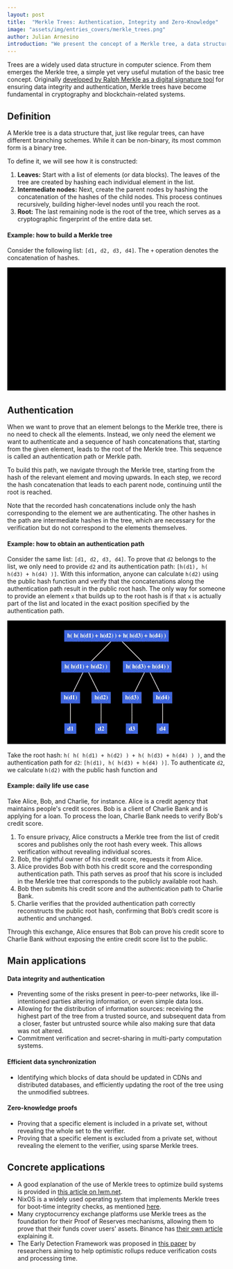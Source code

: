 ```yaml
---
layout: post
title:  "Merkle Trees: Authentication, Integrity and Zero-Knowledge"
image: "assets/img/entries_covers/merkle_trees.png"
author: Julian Arnesino
introduction: "We present the concept of a Merkle tree, a data structure that helps cryptographers ensure set integrity and also serves as a tool for zero-knowledge proofs involving sets."
---
```


Trees are a widely used data structure in computer science.
From them emerges the Merkle tree, a simple yet very useful mutation of the basic tree concept.
Originally [developed by Ralph Merkle as a digital signature tool](https://www.ralphmerkle.com/papers/Certified1979.pdf) for ensuring data integrity and authentication, Merkle trees have become fundamental in cryptography and blockchain-related systems.

## Definition

A Merkle tree is a data structure that, just like regular trees, can have different branching schemes.
While it can be non-binary, its most common form is a binary tree.

To define it, we will see how it is constructed:
1. **Leaves:** Start with a list of elements (or data blocks).
The leaves of the tree are created by hashing each individual element in the list.
2. **Intermediate nodes:** Next, create the parent nodes by hashing the concatenation of the hashes of the child nodes. This process continues recursively, building higher-level nodes until you reach the root.
3. **Root:** The last remaining node is the root of the tree, which serves as a cryptographic fingerprint of the entire data set.

#### Example: how to build a Merkle tree

Consider the following list: `[d1, d2, d3, d4]`.
The `+` operation denotes the concatenation of hashes.

<p style="text-align: center">

<img src="/assets/img/merkle-trees/merkle-tree-construction.gif" alt="construction"/>

</p>

## Authentication

When we want to prove that an element belongs to the Merkle tree, there is no need to check all the elements.
Instead, we only need the element we want to authenticate and a sequence of hash concatenations that, starting from the given element, leads to the root of the Merkle tree.
This sequence is called an authentication path or Merkle path.

To build this path, we navigate through the Merkle tree, starting from the hash of the relevant element and moving upwards.
In each step, we record the hash concatenation that leads to each parent node, continuing until the root is reached.

Note that the recorded hash concatenations include only the hash corresponding to the element we are authenticating.
The other hashes in the path are intermediate hashes in the tree, which are necessary for the verification but do not correspond to the elements themselves.

#### Example: how to obtain an authentication path

Consider the same list: `[d1, d2, d3, d4]`.
To prove that `d2` belongs to the list, we only need to provide `d2` and its authentication path: `[h(d1), h( h(d3) + h(d4) )]`.
With this information, anyone can calculate `h(d2)` using the public hash function and verify that the concatenations along the authentication path result in the public root hash.
The only way for someone to provide an element `x` that builds up to the root hash is if that `x` is actually part of the list and located in the exact position specified by the authentication path.

<p style="text-align: center">

<img src="/assets/img/merkle-trees/merkle-tree-authentication.gif" alt="construction"/>

</p>

Take the root hash: `h( h( h(d1) + h(d2) ) + h( h(d3) + h(d4) ) )`, and the authentication path for `d2`: `[h(d1), h( h(d3) + h(d4) )]`.
To authenticate `d2`, we calculate `h(d2)` with the public hash function and 

#### Example: daily life use case

Take Alice, Bob, and Charlie, for instance.
Alice is a credit agency that maintains people's credit scores.
Bob is a client of Charlie Bank and is applying for a loan.
To process the loan, Charlie Bank needs to verify Bob's credit score.

1. To ensure privacy, Alice constructs a Merkle tree from the list of credit scores and publishes only the root hash every week.
   This allows verification without revealing individual scores.
2. Bob, the rightful owner of his credit score, requests it from Alice.
3. Alice provides Bob with both his credit score and the corresponding authentication path.
   This path serves as proof that his score is included in the Merkle tree that corresponds to the publicly available root hash.
4. Bob then submits his credit score and the authentication path to Charlie Bank.
5. Charlie verifies that the provided authentication path correctly reconstructs the public root hash, confirming that Bob’s credit score is authentic and unchanged.

Through this exchange, Alice ensures that Bob can prove his credit score to Charlie Bank without exposing the entire credit score list to the public.

## Main applications

#### Data integrity and authentication

- Preventing some of the risks present in peer-to-peer networks, like ill-intentioned parties altering information, or even simple data loss.
- Allowing for the distribution of information sources: receiving the highest part of the tree from a trusted source, and subsequent data from a closer, faster but untrusted source while also making sure that data was not altered.
- Commitment verification and secret-sharing in multi-party computation systems.

#### Efficient data synchronization

- Identifying which blocks of data should be updated in CDNs and distributed databases, and efficiently updating the root of the tree using the unmodified subtrees. 

#### Zero-knowledge proofs

- Proving that a specific element is included in a private set, without revealing the whole set to the verifier.
- Proving that a specific element is excluded from a private set, without revealing the element to the verifier, using sparse Merkle trees.

## Concrete applications

- A good explanation of the use of Merkle trees to optimize build systems is provided in [this article on lwm.net](https://lwn.net/Articles/821367/).
- NixOS is a widely used operating system that implements Merkle trees for boot-time integrity checks, as mentioned [here](https://discourse.nixos.org/t/boot-time-integrity-checks-for-the-nix-store/36793).
- Many cryptocurrency exchange platforms use Merkle trees as the foundation for their Proof of Reserves mechanisms, allowing them to prove that their funds cover users' assets. Binance has [their own article](https://www.binance.com/en/proof-of-reserves) explaining it.
- The Early Detection Framework was proposed in [this paper](https://www.researchgate.net/publication/380542025_Enhancing_blockchain_scalability_and_security_the_early_fraud_detection_EFD_framework_for_optimistic_rollups) by researchers aiming to help optimistic rollups reduce verification costs and processing time.
